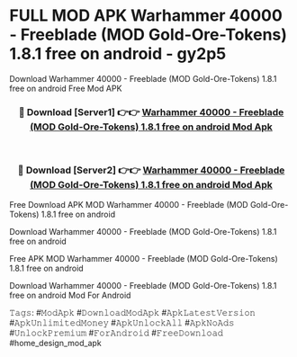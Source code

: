 # FULL MOD APK Warhammer 40000 - Freeblade (MOD Gold-Ore-Tokens) 1.8.1 free on android - gy2p5
Download Warhammer 40000 - Freeblade (MOD Gold-Ore-Tokens) 1.8.1 free on android Free Mod APK

<div align="center">
<h3>🔴 Download [Server1] 👉👉 <a href="https://apk-comot.site?title=Warhammer_40000_-_Freeblade_(MOD_Gold-Ore-Tokens)_1.8.1_free_on_android">Warhammer 40000 - Freeblade (MOD Gold-Ore-Tokens) 1.8.1 free on android Mod Apk</a></h3><br>

<h3>🔴 Download [Server2] 👉👉 <a href="https://apk-comot.site?title=Warhammer_40000_-_Freeblade_(MOD_Gold-Ore-Tokens)_1.8.1_free_on_android">Warhammer 40000 - Freeblade (MOD Gold-Ore-Tokens) 1.8.1 free on android Mod Apk</a></h3>
</div>


Free Download APK MOD Warhammer 40000 - Freeblade (MOD Gold-Ore-Tokens) 1.8.1 free on android

Download Warhammer 40000 - Freeblade (MOD Gold-Ore-Tokens) 1.8.1 free on android 

Free APK MOD Warhammer 40000 - Freeblade (MOD Gold-Ore-Tokens) 1.8.1 free on android 

Download Warhammer 40000 - Freeblade (MOD Gold-Ore-Tokens) 1.8.1 free on android Mod For Android

𝚃𝚊𝚐𝚜: #𝙼𝚘𝚍𝙰𝚙𝚔 #𝙳𝚘𝚠𝚗𝚕𝚘𝚊𝚍𝙼𝚘𝚍𝙰𝚙𝚔 #𝙰𝚙𝚔𝙻𝚊𝚝𝚎𝚜𝚝𝚅𝚎𝚛𝚜𝚒𝚘𝚗 #𝙰𝚙𝚔𝚄𝚗𝚕𝚒𝚖𝚒𝚝𝚎𝚍𝙼𝚘𝚗𝚎𝚢 #𝙰𝚙𝚔𝚄𝚗𝚕𝚘𝚌𝚔𝙰𝚕𝚕 #𝙰𝚙𝚔𝙽𝚘𝙰𝚍𝚜 #𝚄𝚗𝚕𝚘𝚌𝚔𝙿𝚛𝚎𝚖𝚒𝚞𝚖 #𝙵𝚘𝚛𝙰𝚗𝚍𝚛𝚘𝚒𝚍 #𝙵𝚛𝚎𝚎𝙳𝚘𝚠𝚗𝚕𝚘𝚊𝚍 #home_design_mod_apk